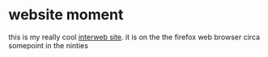 # website moment
this is my really cool [interweb site](https://rainnerhmm.github.io/websitemoment-html/). it is on the the firefox web browser circa somepoint in the ninties
